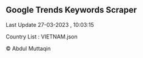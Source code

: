 

## Google Trends Keywords Scraper 
 
Last Update 27-03-2023 , 10:03:15

Country List :
VIETNAM.json



© Abdul Muttaqin 
